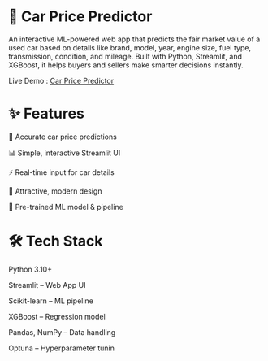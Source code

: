 # 🚗 Car Price Predictor
An interactive ML-powered web app that predicts the fair market value of a used car based on details like brand, model, year, engine size, fuel type, transmission, condition, and mileage. Built with Python, Streamlit, and XGBoost, it helps buyers and sellers make smarter decisions instantly.

Live Demo : [Car Price Predictor](https://carpricepredictor1.streamlit.app/)

# ✨ Features

🔮 Accurate car price predictions

📊 Simple, interactive Streamlit UI

⚡ Real-time input for car details

🎨 Attractive, modern design

💾 Pre-trained ML model & pipeline

# 🛠️ Tech Stack

Python 3.10+

Streamlit – Web App UI

Scikit-learn – ML pipeline

XGBoost – Regression model

Pandas, NumPy – Data handling

Optuna – Hyperparameter tunin
